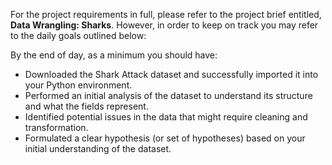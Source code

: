 For the project requirements in full, please refer to the project brief entitled, **Data Wrangling: Sharks**. However, in order to keep on track you may refer to the daily goals outlined below:

By the end of day, as a minimum you should have:

- Downloaded the Shark Attack dataset and successfully imported it into your Python environment.
- Performed an initial analysis of the dataset to understand its structure and what the fields represent.
- Identified potential issues in the data that might require cleaning and transformation.
- Formulated a clear hypothesis (or set of hypotheses) based on your initial understanding of the dataset.
